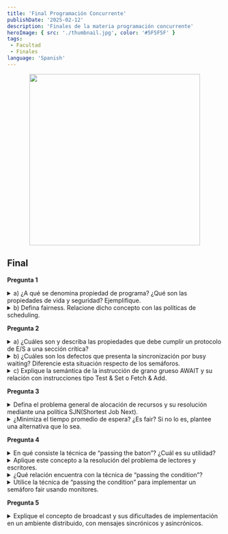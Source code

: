 ```yaml
---
title: 'Final Programación Concurrente'
publishDate: '2025-02-12'
description: 'Finales de la materia programación concurrente'
heroImage: { src: './thumbnail.jpg', color: '#5F5F5F' }
tags: 
 - Facultad
 - Finales
language: 'Spanish'
---
```


<div align="center">
<img src="https://media0.giphy.com/media/v1.Y2lkPTc5MGI3NjExc3N6bmdxMno3ZXd2d205a2ZocGE5aWptZTZkdHhoNmZhbjYyajAwNyZlcD12MV9pbnRlcm5hbF9naWZfYnlfaWQmY3Q9Zw/l0KRxpBreHTHman2U/giphy.gif" width="400px">

</div>


## Final

**Pregunta 1**

<details><summary>a) ¿A qué se denomina propiedad de programa? ¿Qué son las propiedades de vida y
seguridad? Ejemplifique.</summary>

Una propiedad de un programa es un atributo que es verdadero en cada posible historia de
ese programa. Toda propiedad interesante puede ser formulada en términos de dos clases de
propiedades:

Seguridad y vida.

- **Una propiedad de seguridad** asegura que nada malo ocurre durante la ejecución;
- **Una propiedad de vida** afirma que algo bueno eventualmente ocurre.

Una propiedad de vida asegura que eventualmente ocurre algo bueno con una actividad. (progresa, no hay deadlocks) (Una falla de vida indica que se deja de ejecutar).
En los programas secuenciales, la propiedad de seguridad clave es que el estado final es correcto, y la clave de la propiedad de vida es terminación. Estas propiedades son igualmente importantes para programas concurrentes.

Ejemplos de propiedad de seguridad:
- **Exclusión mutua**: A lo sumo un proceso está en su SC.
- **Ausencia de Deadlock (Livelock)**: si 2 o más procesos tratan de entrar a sus SC, al menos uno tendrá éxito.
- **Ausencia de Demora Innecesaria**: si un proceso trata de entrar a su SC y los otros están en sus SNC o terminaron, el primero no está impedido de entrar a su SC.

Ejemplos de propiedad de vida:
- **Eventual Entrada**: un proceso que intenta entrar a su SC tiene posibilidades de hacerlo (eventualmente lo hará)..
- **Bloqueos temporarios**: una operación es demorada porque otra está ejecutando código crítico, aceptables por un cierto período.
- **Espera**: puede darse por un evento, mensaje o condición que ya produjo otro proceso.
- **Input**: un proceso espera entrada desde otro proceso/device.
- **Contención de CPU**: el procesador está ocupado por otros procesos.
</details>

<details><summary>b) Defina fairness. Relacione dicho concepto con las políticas de scheduling.</summary>

La mayoria de las propiedades de vida dependen de **Fairness**, la cual trata de garantizar que los procesos tengan chance de avanzar, sin importar lo que hagan los otros procesos.

Recordemos que una acción atómica en un proceso es elegible si es la próxima acción atómica en el procesos que será ejecutado. Cuando hay varios procesos, hay varias acciones atómicas elegibles. **Una política de scheduling** determina cuál será la próxima en ejecutarse.

Las acciones atómicas pueden ser ejecutadas en paralelo solo si no interfieren, la ejecución paralela puede ser modelizada por ejecución serial, interleaved.

Una política de scheduling de bajo nivel, tal como la política de alocación de procesador en un sistema operativo, concierne a la performance y utilización del hardware. Esto es importante, pero igualmente importante son los atributos globales de las políticas de scheduling y sus efecto sobre la terminación y otras propiedades de vida de los programas concurrentes.

**Fairness Incondicional:**

Una política de scheduling es incondicionalmente fair si toda acción atómica incondicional que es elegible eventualmente es ejecutada. Cuando un programa contiene acciones atómicas condicionales, necesitamos hacer suposiciones más fuertes para garantizar que los procesos progresarán. Esto es porque una acción atómica condicional, aún si es elegible, es demorada hasta que la guarda es true

**Fairness Débil:**

Una política de scheduling es débilmente fair si es incondicionalmente fair y toda acción atómica condicional que se vuelve elegible eventualmente es ejecutada si su guarda se convierte en true y de allí en adelante permanece true.

En síntesis, si `< await B > S >` es elegible y B se vuelve true y permanece true, entonces la acción atómica eventualmente se ejecuta. Round robin y timeslicing son políticas débilmente fair si todo proceso tiene chance de ejecutar. Esto es porque cualquier proceso demorado eventualmente verá que su condición de demora es true.

Sin embargo, esto no es suficiente para asegurar que cualquier sentencia await elegible eventualmente se ejecuta. Esto es porque la guarda podría cambiar el valor (de false a true y nuevamente a false) mientras un proceso está demorado. En este caso, necesitamos una política de scheduling más fuerte.

**Fairness Fuerte:**

Una política de scheduling es fuertemente fair si es incondicionalmente fair y toda acción atómica condicional que se vuelve elegible eventualmente es ejecutada si su guarda es true con infinita frecuencia.

Una guarda es true con infinita frecuencia si es true un número infinito de veces en cada historia de ejecución de un programa (non terminating). Para ser fuertemente fair, una política no puede considerar seleccionar sólo una acción cuando la guarda es false; debe seleccionar alguna vez la acción cuando la guarda es true.

</details>

**Pregunta 2**

<details><summary>a) ¿Cuáles son y describa las propiedades que debe cumplir un protocolo de E/S a una sección crítica?</summary>

- **Exclusión mutua:** A lo sumo un proceso está en su SC.
- **Ausencia de Deadlock (Livelock):** si 2 o más procesos tratan de entrar a sus SC, al menos uno tendrá éxito.
- **Ausencia de Demora Innecesaria:** si un proceso trata de entrar a su SC y los otros están en sus SNC o terminaron, el primero no está impedido de entrar a su SC.
- **Eventual Entrada:** un proceso que intenta entrar a su SC tiene posibilidades de hacerlo (eventualmente lo hará).
</details>

<details><summary>b) ¿Cuáles son los defectos que presenta la sincronización por busy waiting? Diferencie esta situación respecto de los semáforos.</summary>

Los protocolos de **sincronización** que usan solo **busy waiting** pueden ser difíciles de diseñar, entender y probar su corrección. La mayoría de estos protocolos son bastante complejos, no hay clara separación entre las variables usadas para sincronización y las usadas para computar resultados. Una consecuencia de estos atributos es que se debe ser muy cuidadoso para asegurar que los procesos se sincronizan correctamente.

Otra deficiencia es que es ineficiente cuando los procesos son implementados por multiprogramación. Un procesador que está ejecutando un proceso **“spinning”** podría ser empleado más productivamente por otro proceso. Esto también ocurre en un multiprocesador pues usualmente hay más procesos que procesadores.

Dado que la **sincronización** es fundamental en los programas concurrentes, es deseable tener herramientas especiales que ayuden en el diseño de protocolos de sincronización correctos y que puedan ser usadas para bloquear procesos que deben ser demorados. **Los Semáforos** son una de las primeras de tales herramientas y una de las más importantes. Hacen fácil proteger SC y pueden usarse de manera disciplinada para implementar sincronización por condición.

**Los semáforos** pueden ser implementados de más de una manera. En particular, pueden implementarse con **busy waiting**, pero también interactuando con un proceso **scheduler** para obtener sincronización **sin busy waiting**.

El concepto de **semáforo** es motivado por una de las maneras en que el tráfico de trenes es sincronizado para evitar colisiones: es una flag de señalización que indica si la pista está desocupada o hay otro tren. Los semáforos en los programas concurrentes proveen un mecanismo de señalización básico y se usan para implementar exclusión mutua y sincronización por condición.

Usando variables de tipo semáforo se distingue claramente entre los tipos de variables para sincronizar y para computar resultados.

</details>

<details><summary>c) Explique la semántica de la instrucción de grano grueso AWAIT y su relación con instrucciones tipo Test & Set o Fetch & Add.</summary>

Si una expresión o asignación no satisface ASV con frecuencia es necesario ejecutarla atómicamente.

En general, es necesario ejecutar secuencias de sentencias como una única acción atómica


```
<await (B) S;> se utiliza para especificar sincronización.
```

La expresión booleana B especifica una condición de demora. S es una secuencia de sentencias que se garantiza que termina. Se garantiza que B es true cuando comienza la ejecución de S. Ningún estado interno de S es visible para los otros procesos

Sentencia con alto poder expresivo, pero el costo de implementación de la forma general de await (exclusión mutua y sincronización por condición) es alto

- **Await general**: `await (s>0) s=s 1;`
- **Await para exclusión mutua**: `x = x + 1; y = y + 1`

Ejemplo await para sincronización por condición: await (count > 0)

Si B satisface ASV, puede implementarse como busy waiting o spin loop

```
do (not B) skip od
(while (not B); )
```

**Solución de “grano fino”: Spin Locks**

- **Objetivo**: hacer “atómico” el await de grano grueso.
- **Idea**: usar instrucciones como `Test & Set (TS)`, `Fetch & Add (FA)` o `Compare & Swap`, disponibles en la mayoría de los procesadores

**¿Como funciona Test & Set?**

```
bool TS (bool ok);
{ 
    < bool inicial = ok;
    ok = true;
    return inicial; >
}
```

<table><td>

```javascript
bool lock = false;
process SC [i=1..n] {
    while (true){
        await (not lock) lock= true;
        sección crítica;
        lock = false;
        sección no crítica;
    }
}
```
</td><td>

```javascript
bool lock=false;
process SC[i=1 to n]{
    while (true){
        while (TS(lock)) skip ;
        sección crítica;
        lock = false;
        sección no crítica;
    }
}
```

</td></table>

Solución tipo **“spin locks”**: los procesos se quedan iterando (spinning) mientras esperan que se limpie lock.

Cumple las 4 propiedades si el scheduling es fuertemente fair. Una política débilmente fair es aceptable (rara vez todos los procesos están simultáneamente tratando de entrar a su SC).

</details>

**Pregunta 3**

<details><summary>Defina el problema general de alocación de recursos y su resolución mediante una política SJN(Shortest Job Next).</summary>

Esta respuesta es excesivamente larga, voy a poner las imagenes

![image](https://github.com/user-attachments/assets/47b48450-e9b1-403a-b400-be247f879696)
![image](https://github.com/user-attachments/assets/44e1df12-5208-4dba-ab73-c166291a594e)
![image](https://github.com/user-attachments/assets/c6120641-2459-431a-8d94-0cf3730fc65d)
![image](https://github.com/user-attachments/assets/dac52897-cf08-4929-9cdb-3a08ec93e811)
![image](https://github.com/user-attachments/assets/d5b65aa7-5f5d-4af8-9a4f-8cabe8124b33)
![image](https://github.com/user-attachments/assets/e3d311fe-3e1f-430c-8895-e78f93488232)
![image](https://github.com/user-attachments/assets/b70d1a7e-bd1f-41b7-9384-624f2df07dc2)
![image](https://github.com/user-attachments/assets/8c0e809f-b826-4043-bb2a-445fb7b42cfc)
![image](https://github.com/user-attachments/assets/80c69d67-1306-4740-91f9-872dc6e3b6c6)
![image](https://github.com/user-attachments/assets/167b7ad2-9f7e-4803-8c37-2e31780af86b)
![image](https://github.com/user-attachments/assets/882f605c-10f8-47d6-b3b5-4b909c308e07)
![image](https://github.com/user-attachments/assets/31b8e867-576c-4ab1-af48-ce12c4c7fb4f)
![image](https://github.com/user-attachments/assets/426a7baf-e99b-4a76-9170-700c82813e68)
![image](https://github.com/user-attachments/assets/69a96433-a1ea-40c9-88fc-405fde4990a3)

</details>

<details><summary>¿Minimiza el tiempo promedio de espera? ¿Es fair? Si no lo es, plantee una alternativa que lo sea.</summary>

Minimiza el tiempo promedio de espera pero no es fair, ya que pueden llegar procesos de mayor duración que van quedando relegados por el scheduler a la hora de la elección del siguiente proceso, y viene siempre un proceso nuevo más corto que le gana la posición y lo deja relegado haciéndole inanición.

Para evitar la inanición se plantea una alternativa fair que es igual a SJN agregando la técnica de Aging. Esta técnica toma en cuenta los tiempos de cada proceso en espera para considerar si un proceso que lleva más tiempo en el CPU pero su trabajo es más largo es elegido sobre otro proceso de más corta duración que acaba de entrar en la disputa por la CPU. Suele contar los ciclos de espera.

**Wiki**: La técnica de aging es el proceso de aumentar gradualmente la prioridad de un proceso, en función de su tiempo de espera. El aging se puede utilizar para reducir la inanición de procesos de baja prioridad. El aging se utiliza para garantizar que los procesos en el menor nivel de las colas finalmente completen su ejecución.

</details>

**Pregunta 4**

<details><summary> En qué consiste la técnica de “passing the baton”? ¿Cuál es su utilidad?</summary>

Esta técnica se llama passing the baton por la manera en que los semáforos son señalizados.

Cuando un proceso está ejecutando dentro de una región crítica, podemos pensar que mantiene el baton que significa permiso para ejecutar. Cuando ese proceso alcanza un fragmento SIGNAL, pasa el baton a otro proceso. Si algún proceso está esperando una condición que ahora es verdadera, el baton es paso a tal proceso, el cual a su turno ejecuta la región crítica y pasa el baton a otro proceso. Cuando ningún proceso está esperando una condición que es true, el baton es pasado al próximo proceso que trata de entrar a su región crítica por primera vez.

Esta técnica es lo suficientemente poderosa para implementar cualquier sentencia await

</details>

<details><summary>Aplique este concepto a la resolución del problema de lectores y escritores.</summary>

![image](https://github.com/user-attachments/assets/db9747f6-f1c6-4d0a-bf0d-915c5e2f548d)
![image](https://github.com/user-attachments/assets/034bdc11-ee93-4a7d-bd8b-110b02f3a6b7)
![image](https://github.com/user-attachments/assets/e1ab0c0c-9042-497d-baf1-1dfb0adc410e)
![image](https://github.com/user-attachments/assets/355ce1e6-dd0d-4b11-88f7-2c63cfa7f43b)
![image](https://github.com/user-attachments/assets/2a46c7ae-bfb5-470c-a1cc-f49b59a2fe14)
![image](https://github.com/user-attachments/assets/6991b21b-f157-40af-ba8a-aad22d1274df)
![image](https://github.com/user-attachments/assets/3552cb5b-ecd1-455c-9b1f-63df809c3fcb)
</details>

<details><summary>¿Qué relación encuentra con la técnica de “passing the condition”?</summary>

Passing the condition es una técnica utilizada en monitores donde un proceso pasa una condición implícitamente a un proceso que está demorado en espera de esa condición sin que los demás procesos se perciban de ello.

En la técnica passing the baton se consigue despertar a un proceso de un determinado tipo si se comprueba que la condición por la que estaba esperando es verdadera.

De alguna manera, es como si se ocultara a los otros procesos que el baton a cambiado de dueño. Con “passing the condition” pasa algo similar ya que se consigue despertar a un proceso en particular pasándole la condición que se ha vuelto verdadera al proceso que se va a despertar. Al no hacer esta condición visible, sólo el proceso al que va a despertarse puede verla.

</details>

<details><summary>Utilice la técnica de “passing the condition” para implementar un semáforo fair usando monitores.</summary>

![image](https://github.com/user-attachments/assets/7e039698-9345-4956-980d-825dbc43f93c)
![image](https://github.com/user-attachments/assets/949b853f-b977-473c-bbd3-b12999ed096e)
![image](https://github.com/user-attachments/assets/b33769ea-a7a7-4aae-ab97-9ed79041e392)

</details>

**Pregunta 5**

<details><summary>Explique el concepto de broadcast y sus dificultades de implementación en un ambiente distribuido, con mensajes sincrónicos y asincrónicos.</summary>

```
Algoritmos broadcast
Permiten alcanzar una información global en una arquitectura distribuida.
Sirven para toma de decisiones descentralizadas.
```
> fuente: nuestra brillantez

</details>
